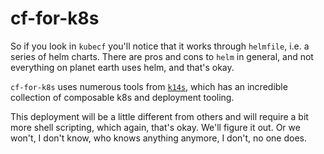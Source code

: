 # cf-for-k8s

So if you look in `kubecf` you'll notice that it works through `helmfile`, i.e. a series of helm charts. There are pros and cons to `helm` in general, and not everything on planet earth uses helm, and that's okay.

`cf-for-k8s` uses numerous tools from [`k14s`](https://github.com/k14s), which has an incredible collection of composable k8s and deployment tooling.

This deployment will be a little different from others and will require a bit more shell scripting, which again, that's okay. We'll figure it out. Or we won't, I don't know, who knows anything anymore, I don't, no one does.
